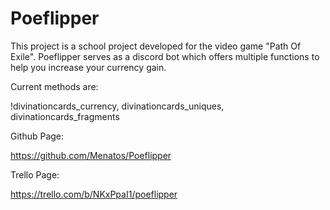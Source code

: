 # Poeflipper

This project is a school project developed for the video game "Path Of Exile".
Poeflipper serves as a discord bot which offers multiple functions to help you increase your currency gain.

Current methods are:

!divinationcards_currency, divinationcards_uniques, divinationcards_fragments


Github Page:

https://github.com/Menatos/Poeflipper


Trello Page:

https://trello.com/b/NKxPpaI1/poeflipper

